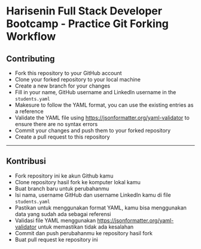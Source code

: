 # Harisenin Full Stack Developer Bootcamp - Practice Git Forking Workflow

## Contributing

- Fork this repository to your GitHub account
- Clone your forked repository to your local machine
- Create a new branch for your changes
- Fill in your name, GitHub username and LinkedIn username in the `students.yaml`
- Makesure to follow the YAML format, you can use the existing entries as a reference
- Validate the YAML file using https://jsonformatter.org/yaml-validator to ensure there are no syntax errors
- Commit your changes and push them to your forked repository
- Create a pull request to this repository

---

## Kontribusi

- Fork repository ini ke akun Github kamu
- Clone repository hasil fork ke komputer lokal kamu 
- Buat branch baru untuk perubahanmu
- Isi nama, username GitHub dan username LinkedIn kamu di file `students.yaml`
- Pastikan untuk menggunakan format YAML, kamu bisa menggunakan data yang sudah ada sebagai referensi
- Validasi file YAML menggunakan https://jsonformatter.org/yaml-validator untuk memastikan tidak ada kesalahan
- Commit dan push perubahanmu ke repository hasil fork
- Buat pull request ke repository ini
